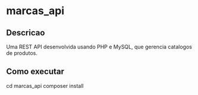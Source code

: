 # marcas_api

## Descricao
Uma REST API desenvolvida usando PHP e MySQL, que gerencia catalogos de produtos.

## Como executar
cd marcas_api
composer install
